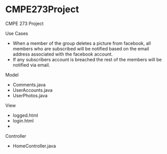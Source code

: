 # CMPE273Project
CMPE 273 Project

Use Cases
- When a member of the group deletes a picture from facebook, all members who are subscribed will be notified based on the email address associated with the facebook account.
- If any subscribers account is breached the rest of the members will be notified via email.

Model
- Comments.java
- UserAccounts.java
- UserPhotos.java

View
- logged.html
- login.html
- 
Controller
- HomeController.java
